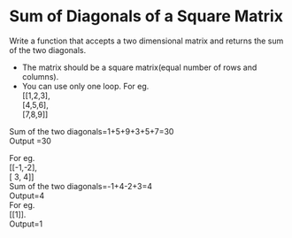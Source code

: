 # Sum of Diagonals of a Square Matrix
Write a function that accepts a two dimensional matrix and returns the sum of the two diagonals.
* The matrix should be a square matrix(equal number of rows and columns).
* You can use only one loop.
For eg. <br>
[[1,2,3],<br>
         [4,5,6],<br>
         [7,8,9]]
         
         
Sum of the two diagonals=1+5+9+3+5+7=30
<br>
Output =30

For eg.<br> [[-1,-2],<br>
         [ 3, 4]]
         <br>
Sum of the two diagonals=-1+4-2+3=4
<br>
Output=4
<br>
For eg.<br> [[1]].
<br>
Output=1
